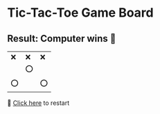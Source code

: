 # Tic-Tac-Toe Game Board
## Result: Computer wins 🤖
|   |   |   |
|---|---|---|
|❌ |❌ |❌ |
|  |⭕ |  |
|⭕ |  |⭕ |

🔄 [Click here](EEEEEEEEE.md) to restart